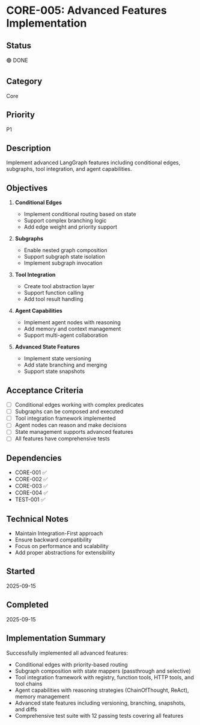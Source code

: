 # CORE-005: Advanced Features Implementation

## Status
🟢 DONE

## Category
Core

## Priority
P1

## Description
Implement advanced LangGraph features including conditional edges, subgraphs, tool integration, and agent capabilities.

## Objectives
1. **Conditional Edges**
   - Implement conditional routing based on state
   - Support complex branching logic
   - Add edge weight and priority support

2. **Subgraphs**
   - Enable nested graph composition
   - Support subgraph state isolation
   - Implement subgraph invocation

3. **Tool Integration**
   - Create tool abstraction layer
   - Support function calling
   - Add tool result handling

4. **Agent Capabilities**
   - Implement agent nodes with reasoning
   - Add memory and context management
   - Support multi-agent collaboration

5. **Advanced State Features**
   - Implement state versioning
   - Add state branching and merging
   - Support state snapshots

## Acceptance Criteria
- [ ] Conditional edges working with complex predicates
- [ ] Subgraphs can be composed and executed
- [ ] Tool integration framework implemented
- [ ] Agent nodes can reason and make decisions
- [ ] State management supports advanced features
- [ ] All features have comprehensive tests

## Dependencies
- CORE-001 ✅
- CORE-002 ✅
- CORE-003 ✅
- CORE-004 ✅
- TEST-001 ✅

## Technical Notes
- Maintain Integration-First approach
- Ensure backward compatibility
- Focus on performance and scalability
- Add proper abstractions for extensibility

## Started
2025-09-15

## Completed
2025-09-15

## Implementation Summary
Successfully implemented all advanced features:
- Conditional edges with priority-based routing
- Subgraph composition with state mappers (passthrough and selective)
- Tool integration framework with registry, function tools, HTTP tools, and tool chains
- Agent capabilities with reasoning strategies (ChainOfThought, ReAct), memory management
- Advanced state features including versioning, branching, snapshots, and diffs
- Comprehensive test suite with 12 passing tests covering all features